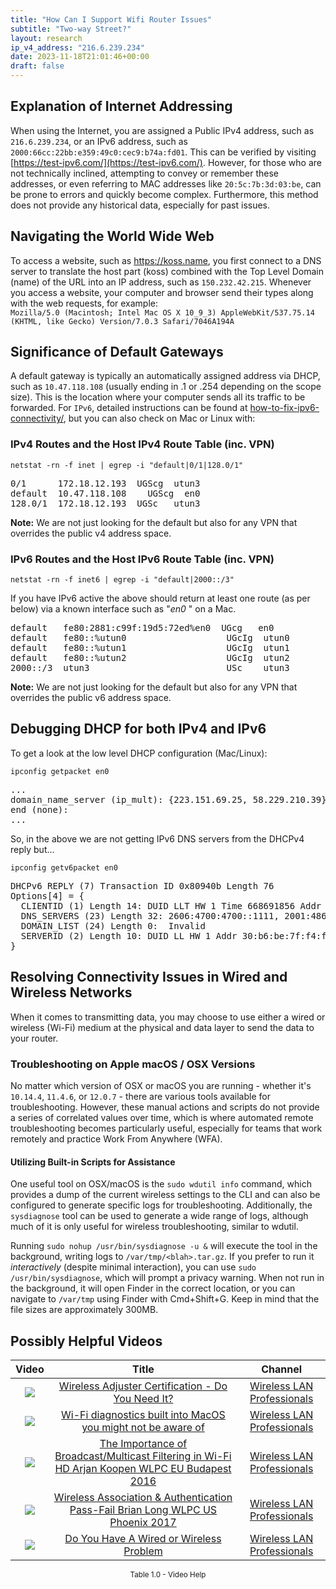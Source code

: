 ```yaml
---
title: "How Can I Support Wifi Router Issues"
subtitle: "Two-way Street?"
layout: research
ip_v4_address: "216.6.239.234"
date: 2023-11-18T21:01:46+00:00
draft: false
---
```


## Explanation of Internet Addressing

When using the Internet, you are assigned a Public IPv4 address, such as ```216.6.239.234```, or an IPv6 address, such as  ```2000:66cc:22bb:e359:49c0:cec9:b74a:fd01```. This can be verified by visiting [https://test-ipv6.com/](https://test-ipv6.com/). However, for those who are not technically inclined, attempting to convey or remember these addresses, or even referring to MAC addresses like ```20:5c:7b:3d:03:be```, can be prone to errors and quickly become complex. Furthermore, this method does not provide any historical data, especially for past issues.
## Navigating the World Wide Web

To access a website, such as https://koss.name, you first connect to a DNS server to translate the host part (koss) combined with the Top Level Domain (name) of the URL into an IP address, such as ```150.232.42.215```. Whenever you access a website, your computer and browser send their types along with the web requests, for example: <br>```Mozilla/5.0 (Macintosh; Intel Mac OS X 10_9_3) AppleWebKit/537.75.14 (KHTML, like Gecko) Version/7.0.3 Safari/7046A194A```
## Significance of Default Gateways

A default gateway is typically an automatically assigned address via DHCP, such as ```10.47.118.108``` (usually ending in .1 or .254 depending on the scope size). This is the location where your computer sends all its traffic to be forwarded. For ```IPv6```, detailed instructions can be found at [how-to-fix-ipv6-connectivity/](/blog/how-to-fix-ipv6-connectivity/), but you can also check on Mac or Linux with: <br>
### IPv4 Routes and the Host IPv4 Route Table (inc. VPN)
```netstat -rn -f inet | egrep -i "default|0/1|128.0/1"```

<pre>
0/1      172.18.12.193  UGScg  utun3
default  10.47.118.108    UGScg  en0
128.0/1  172.18.12.193  UGSc   utun3</pre>

**Note:** We are not just looking for the default but also for any VPN that overrides the public v4 address space.

### IPv6 Routes and the Host IPv6 Route Table (inc. VPN)
```netstat -rn -f inet6 | egrep -i "default|2000::/3"```

If you have IPv6 active the above should return at least one route (as per below) via a known interface such as "_en0_ " on a Mac. 

<pre>
default   fe80:2881:c99f:19d5:72ed%en0  UGcg   en0
default   fe80::%utun0                   UGcIg  utun0
default   fe80::%utun1                   UGcIg  utun1
default   fe80::%utun2                   UGcIg  utun2
2000::/3  utun3                          USc    utun3</pre>

**Note:** We are not just looking for the default but also for any VPN that overrides the public v6 address space.
<br>

## Debugging DHCP for both IPv4 and IPv6

To get a look at the low level DHCP configuration (Mac/Linux): 

```ipconfig getpacket en0```

<pre>
...
domain_name_server (ip_mult): {223.151.69.25, 58.229.210.39}
end (none):
...</pre>

So, in the above we are not getting IPv6 DNS servers from the DHCPv4 reply but...

```ipconfig getv6packet en0```

<pre>
DHCPv6 REPLY (7) Transaction ID 0x80940b Length 76
Options[4] = {
  CLIENTID (1) Length 14: DUID LLT HW 1 Time 668691856 Addr 20:5c:7b:3d:03:be
  DNS_SERVERS (23) Length 32: 2606:4700:4700::1111, 2001:4860:4860::8844
  DOMAIN_LIST (24) Length 0:  Invalid
  SERVERID (2) Length 10: DUID LL HW 1 Addr 30:b6:be:7f:f4:f9
}</pre>




## Resolving Connectivity Issues in Wired and Wireless Networks
When it comes to transmitting data, you may choose to use either a wired or wireless (Wi-Fi) medium at the physical and data layer to send the data to your router.
### Troubleshooting on Apple macOS / OSX Versions
No matter which version of OSX or macOS you are running - whether it's `10.14.4`, `11.4.6`, or `12.0.7` - there are various tools available for troubleshooting. However, these manual actions and scripts do not provide a series of correlated values over time, which is where automated remote troubleshooting becomes particularly useful, especially for teams that work remotely and practice Work From Anywhere (WFA).
#### Utilizing Built-in Scripts for Assistance
One useful tool on OSX/macOS is the `sudo wdutil info` command, which provides a dump of the current wireless settings to the CLI and can also be configured to generate specific logs for troubleshooting. Additionally, the `sysdiagnose` tool can be used to generate a wide range of logs, although much of it is only useful for wireless troubleshooting, similar to wdutil.

Running `sudo nohup /usr/bin/sysdiagnose -u &` will execute the tool in the background, writing logs to `/var/tmp/<blah>.tar.gz`. If you prefer to run it *interactively* (despite minimal interaction), you can use `sudo /usr/bin/sysdiagnose`, which will prompt a privacy warning. When not run in the background, it will open Finder in the correct location, or you can navigate to `/var/tmp` using Finder with Cmd+Shift+G. Keep in mind that the file sizes are approximately 300MB.
## Possibly Helpful Videos

<link href="/plugins/lity/css/lity.min.css" rel="stylesheet">
<script src="/plugins/lity/js/lity.min.js"></script>
<div class="table1-start"></div>

|Video | Title | Channel |
| :---: | :---: | :---: |
|<a href="https://www.youtube.com/watch?v=PVa0C60HgyM" data-lity><img src="https://i.ytimg.com/vi/PVa0C60HgyM/default.jpg" class="img-fluid"></a>|<a href="https://www.youtube.com/watch?v=PVa0C60HgyM" data-lity>Wireless Adjuster Certification - Do You Need It?</a>|<a target="_blank" href="https://www.youtube.com/channel/UCIzBSS46vcqhwmBZ7ZpY-yg" >Wireless LAN Professionals</a>|
|<a href="https://www.youtube.com/watch?v=kBEcRYe9gRw" data-lity><img src="https://i.ytimg.com/vi/kBEcRYe9gRw/default.jpg" class="img-fluid"></a>|<a href="https://www.youtube.com/watch?v=kBEcRYe9gRw" data-lity>Wi-Fi diagnostics built into MacOS you might not be aware of</a>|<a target="_blank" href="https://www.youtube.com/channel/UCIzBSS46vcqhwmBZ7ZpY-yg" >Wireless LAN Professionals</a>|
|<a href="https://www.youtube.com/watch?v=v8y-r9JBhmw" data-lity><img src="https://i.ytimg.com/vi/v8y-r9JBhmw/default.jpg" class="img-fluid"></a>|<a href="https://www.youtube.com/watch?v=v8y-r9JBhmw" data-lity>The Importance of Broadcast/Multicast Filtering in Wi-Fi HD   Arjan Koopen   WLPC EU Budapest 2016</a>|<a target="_blank" href="https://www.youtube.com/channel/UCIzBSS46vcqhwmBZ7ZpY-yg" >Wireless LAN Professionals</a>|
|<a href="https://www.youtube.com/watch?v=EWURmcra5_4" data-lity><img src="https://i.ytimg.com/vi/EWURmcra5_4/default.jpg" class="img-fluid"></a>|<a href="https://www.youtube.com/watch?v=EWURmcra5_4" data-lity>Wireless Association &amp; Authentication Pass-Fail   Brian Long   WLPC US Phoenix 2017</a>|<a target="_blank" href="https://www.youtube.com/channel/UCIzBSS46vcqhwmBZ7ZpY-yg" >Wireless LAN Professionals</a>|
|<a href="https://www.youtube.com/watch?v=AJ29knJ5Rsk" data-lity><img src="https://i.ytimg.com/vi/AJ29knJ5Rsk/default.jpg" class="img-fluid"></a>|<a href="https://www.youtube.com/watch?v=AJ29knJ5Rsk" data-lity>Do You Have A Wired or Wireless Problem</a>|<a target="_blank" href="https://www.youtube.com/channel/UCIzBSS46vcqhwmBZ7ZpY-yg" >Wireless LAN Professionals</a>|

<center><small>Table 1.0 - Video Help</small></center>
 <br>
<div class="table1-end"></div>
<script type="text/javascript">
(function() {
    $('div.table1-start').nextUntil('div.table1-end', 'table').addClass('table thead-dark table-striped table-responsive rounded').attr('id', 't1');
    $('#t1').find('thead').addClass('thead-dark');
})();
</script>
